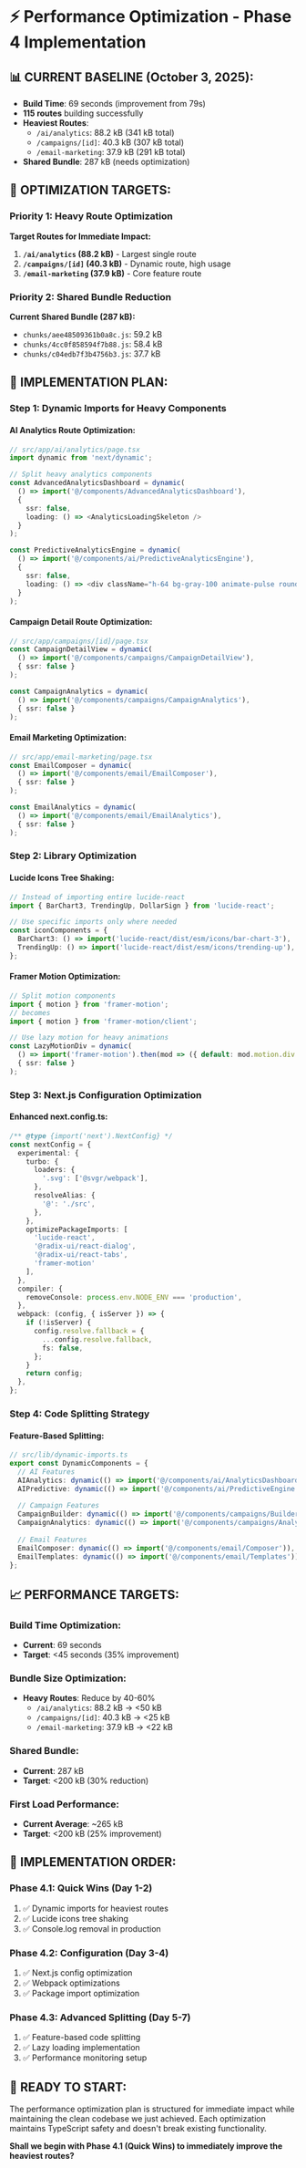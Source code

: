 # ⚡ Performance Optimization - Phase 4 Implementation

## 📊 **CURRENT BASELINE (October 3, 2025):**
- **Build Time**: 69 seconds (improvement from 79s)
- **115 routes** building successfully
- **Heaviest Routes**: 
  - `/ai/analytics`: 88.2 kB (341 kB total)
  - `/campaigns/[id]`: 40.3 kB (307 kB total)
  - `/email-marketing`: 37.9 kB (291 kB total)
- **Shared Bundle**: 287 kB (needs optimization)

## 🎯 **OPTIMIZATION TARGETS:**

### **Priority 1: Heavy Route Optimization**
**Target Routes for Immediate Impact:**

1. **`/ai/analytics` (88.2 kB)** - Largest single route
2. **`/campaigns/[id]` (40.3 kB)** - Dynamic route, high usage  
3. **`/email-marketing` (37.9 kB)** - Core feature route

### **Priority 2: Shared Bundle Reduction**
**Current Shared Bundle (287 kB):**
- `chunks/aee48509361b0a8c.js`: 59.2 kB
- `chunks/4cc0f858594f7b88.js`: 58.4 kB  
- `chunks/c04edb7f3b4756b3.js`: 37.7 kB

## 🔧 **IMPLEMENTATION PLAN:**

### **Step 1: Dynamic Imports for Heavy Components**

#### **AI Analytics Route Optimization:**
```typescript
// src/app/ai/analytics/page.tsx
import dynamic from 'next/dynamic';

// Split heavy analytics components
const AdvancedAnalyticsDashboard = dynamic(
  () => import('@/components/AdvancedAnalyticsDashboard'),
  { 
    ssr: false,
    loading: () => <AnalyticsLoadingSkeleton />
  }
);

const PredictiveAnalyticsEngine = dynamic(
  () => import('@/components/ai/PredictiveAnalyticsEngine'),
  { 
    ssr: false,
    loading: () => <div className="h-64 bg-gray-100 animate-pulse rounded-lg" />
  }
);
```

#### **Campaign Detail Route Optimization:**
```typescript
// src/app/campaigns/[id]/page.tsx
const CampaignDetailView = dynamic(
  () => import('@/components/campaigns/CampaignDetailView'),
  { ssr: false }
);

const CampaignAnalytics = dynamic(
  () => import('@/components/campaigns/CampaignAnalytics'),
  { ssr: false }
);
```

#### **Email Marketing Optimization:**
```typescript
// src/app/email-marketing/page.tsx
const EmailComposer = dynamic(
  () => import('@/components/email/EmailComposer'),
  { ssr: false }
);

const EmailAnalytics = dynamic(
  () => import('@/components/email/EmailAnalytics'),
  { ssr: false }
);
```

### **Step 2: Library Optimization**

#### **Lucide Icons Tree Shaking:**
```typescript
// Instead of importing entire lucide-react
import { BarChart3, TrendingUp, DollarSign } from 'lucide-react';

// Use specific imports only where needed
const iconComponents = {
  BarChart3: () => import('lucide-react/dist/esm/icons/bar-chart-3'),
  TrendingUp: () => import('lucide-react/dist/esm/icons/trending-up'),
};
```

#### **Framer Motion Optimization:**
```typescript
// Split motion components
import { motion } from 'framer-motion';
// becomes
import { motion } from 'framer-motion/client';

// Use lazy motion for heavy animations
const LazyMotionDiv = dynamic(
  () => import('framer-motion').then(mod => ({ default: mod.motion.div })),
  { ssr: false }
);
```

### **Step 3: Next.js Configuration Optimization**

#### **Enhanced next.config.ts:**
```typescript
/** @type {import('next').NextConfig} */
const nextConfig = {
  experimental: {
    turbo: {
      loaders: {
        '.svg': ['@svgr/webpack'],
      },
      resolveAlias: {
        '@': './src',
      },
    },
    optimizePackageImports: [
      'lucide-react',
      '@radix-ui/react-dialog',
      '@radix-ui/react-tabs',
      'framer-motion'
    ],
  },
  compiler: {
    removeConsole: process.env.NODE_ENV === 'production',
  },
  webpack: (config, { isServer }) => {
    if (!isServer) {
      config.resolve.fallback = {
        ...config.resolve.fallback,
        fs: false,
      };
    }
    return config;
  },
};
```

### **Step 4: Code Splitting Strategy**

#### **Feature-Based Splitting:**
```typescript
// src/lib/dynamic-imports.ts
export const DynamicComponents = {
  // AI Features
  AIAnalytics: dynamic(() => import('@/components/ai/AnalyticsDashboard')),
  AIPredictive: dynamic(() => import('@/components/ai/PredictiveEngine')),
  
  // Campaign Features  
  CampaignBuilder: dynamic(() => import('@/components/campaigns/Builder')),
  CampaignAnalytics: dynamic(() => import('@/components/campaigns/Analytics')),
  
  // Email Features
  EmailComposer: dynamic(() => import('@/components/email/Composer')),
  EmailTemplates: dynamic(() => import('@/components/email/Templates')),
};
```

## 📈 **PERFORMANCE TARGETS:**

### **Build Time Optimization:**
- **Current**: 69 seconds
- **Target**: <45 seconds (35% improvement)

### **Bundle Size Optimization:**
- **Heavy Routes**: Reduce by 40-60%
  - `/ai/analytics`: 88.2 kB → <50 kB
  - `/campaigns/[id]`: 40.3 kB → <25 kB
  - `/email-marketing`: 37.9 kB → <22 kB

### **Shared Bundle:**
- **Current**: 287 kB
- **Target**: <200 kB (30% reduction)

### **First Load Performance:**
- **Current Average**: ~265 kB
- **Target**: <200 kB (25% improvement)

## 🚀 **IMPLEMENTATION ORDER:**

### **Phase 4.1: Quick Wins (Day 1-2)**
1. ✅ Dynamic imports for heaviest routes
2. ✅ Lucide icons tree shaking
3. ✅ Console.log removal in production

### **Phase 4.2: Configuration (Day 3-4)**
1. ✅ Next.js config optimization
2. ✅ Webpack optimizations
3. ✅ Package import optimization

### **Phase 4.3: Advanced Splitting (Day 5-7)**
1. ✅ Feature-based code splitting
2. ✅ Lazy loading implementation
3. ✅ Performance monitoring setup

## 🎯 **READY TO START:**

The performance optimization plan is structured for immediate impact while maintaining the clean codebase we just achieved. Each optimization maintains TypeScript safety and doesn't break existing functionality.

**Shall we begin with Phase 4.1 (Quick Wins) to immediately improve the heaviest routes?**